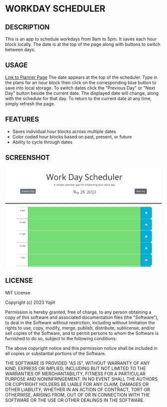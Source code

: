# WORKDAY SCHEDULER



## DESCRIPTION

This is an app to schedule workdays from 9am to 5pm. It saves each hour block locally.  The date is at the top of the page along with buttons to switch between days.


## USAGE

[Link to Planner Page](https://yajiit.github.io/Homework05--Workday-Planner/)
The date appears at the top of the scheduler. Type in the plans for an hour block then click on the corresponding blue button to save into local storage.  To switch dates click the "Previous Day" or "Next Day" button beside the current date.  The displayed date will change, along with the schedule for that day.  To return to the current date at any time, simply refresh the page.


## FEATURES

- Saves individual hour blocks across multiple dates
- Color coded hour blocks based on past, present, or future
- Ability to cycle through dates


## SCREENSHOT

![Webpage Screenshot](./Assets/images/ScreenShot.jpg)


## LICENSE

MIT License

Copyright (c) 2023 Yajiit

Permission is hereby granted, free of charge, to any person obtaining a copy
of this software and associated documentation files (the "Software"), to deal
in the Software without restriction, including without limitation the rights
to use, copy, modify, merge, publish, distribute, sublicense, and/or sell
copies of the Software, and to permit persons to whom the Software is
furnished to do so, subject to the following conditions:

The above copyright notice and this permission notice shall be included in all
copies or substantial portions of the Software.

THE SOFTWARE IS PROVIDED "AS IS", WITHOUT WARRANTY OF ANY KIND, EXPRESS OR
IMPLIED, INCLUDING BUT NOT LIMITED TO THE WARRANTIES OF MERCHANTABILITY,
FITNESS FOR A PARTICULAR PURPOSE AND NONINFRINGEMENT. IN NO EVENT SHALL THE
AUTHORS OR COPYRIGHT HOLDERS BE LIABLE FOR ANY CLAIM, DAMAGES OR OTHER
LIABILITY, WHETHER IN AN ACTION OF CONTRACT, TORT OR OTHERWISE, ARISING FROM,
OUT OF OR IN CONNECTION WITH THE SOFTWARE OR THE USE OR OTHER DEALINGS IN THE
SOFTWARE.